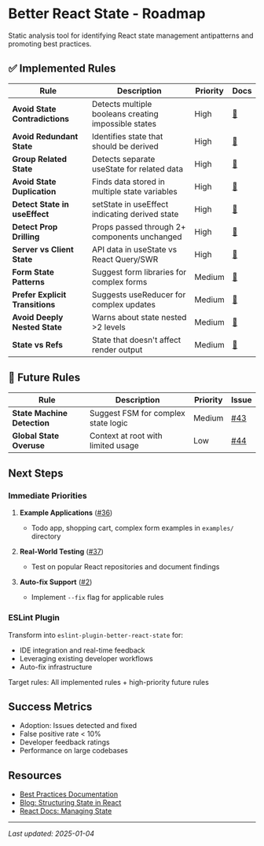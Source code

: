 # Better React State - Roadmap

Static analysis tool for identifying React state management antipatterns and promoting best practices.

## ✅ Implemented Rules

| Rule                            | Description                                          | Priority | Docs                                                      |
| ------------------------------- | ---------------------------------------------------- | -------- | --------------------------------------------------------- |
| **Avoid State Contradictions**  | Detects multiple booleans creating impossible states | High     | [📖](best-practices.md#avoid-state-contradictions)        |
| **Avoid Redundant State**       | Identifies state that should be derived              | High     | [📖](best-practices.md#avoid-redundant-state)             |
| **Group Related State**         | Detects separate useState for related data           | High     | [📖](best-practices.md#group-related-state)               |
| **Avoid State Duplication**     | Finds data stored in multiple state variables        | High     | [📖](best-practices.md#avoid-state-duplication)           |
| **Detect State in useEffect**   | setState in useEffect indicating derived state       | High     | [📖](best-practices.md#detect-state-in-useeffect)         |
| **Detect Prop Drilling**        | Props passed through 2+ components unchanged         | High     | [📖](best-practices.md#detect-prop-drilling)              |
| **Server vs Client State**      | API data in useState vs React Query/SWR              | High     | [📖](best-practices.md#server-vs-client-state)            |
| **Form State Patterns**         | Suggest form libraries for complex forms             | Medium   | [📖](best-practices.md#form-state-patterns)               |
| **Prefer Explicit Transitions** | Suggests useReducer for complex updates              | Medium   | [📖](best-practices.md#prefer-explicit-state-transitions) |
| **Avoid Deeply Nested State**   | Warns about state nested >2 levels                   | Medium   | [📖](best-practices.md#avoid-deeply-nested-state)         |
| **State vs Refs**               | State that doesn't affect render output              | Medium   | [📖](best-practices.md#state-vs-refs)                     |

## 🚧 Future Rules

| Rule                        | Description                         | Priority | Issue                                                            |
| --------------------------- | ----------------------------------- | -------- | ---------------------------------------------------------------- |
| **State Machine Detection** | Suggest FSM for complex state logic | Medium   | [#43](https://github.com/kevinmaes/better-react-state/issues/43) |
| **Global State Overuse**    | Context at root with limited usage  | Low      | [#44](https://github.com/kevinmaes/better-react-state/issues/44) |

## Next Steps

### Immediate Priorities

1. **Example Applications** ([#36](https://github.com/kevinmaes/better-react-state/issues/36))
   - Todo app, shopping cart, complex form examples in `examples/` directory

2. **Real-World Testing** ([#37](https://github.com/kevinmaes/better-react-state/issues/37))
   - Test on popular React repositories and document findings

3. **Auto-fix Support** ([#2](https://github.com/kevinmaes/better-react-state/issues/2))
   - Implement `--fix` flag for applicable rules

### ESLint Plugin

Transform into `eslint-plugin-better-react-state` for:

- IDE integration and real-time feedback
- Leveraging existing developer workflows
- Auto-fix infrastructure

Target rules: All implemented rules + high-priority future rules

## Success Metrics

- Adoption: Issues detected and fixed
- False positive rate < 10%
- Developer feedback ratings
- Performance on large codebases

## Resources

- [Best Practices Documentation](best-practices.md)
- [Blog: Structuring State in React](https://certificates.dev/blog/structuring-state-in-react-5-essential-patterns)
- [React Docs: Managing State](https://react.dev/learn/managing-state)

---

_Last updated: 2025-01-04_

